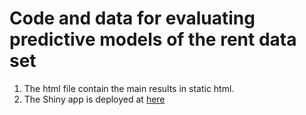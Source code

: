 # Code and data for evaluating predictive models of the rent data set

1.  The html file contain the main results in static html. 
2.  The Shiny app is deployed at [here](https://sdsucamp.shinyapps.io/rent/)
